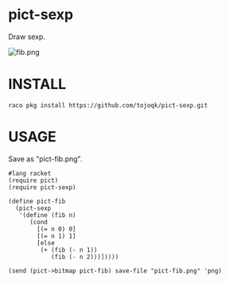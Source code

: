 # pict-sexp
Draw sexp.

![fib.png](https://raw.githubusercontent.com/wiki/tojoqk/pict-sexp/images/fib.png)

# INSTALL
```
raco pkg install https://github.com/tojoqk/pict-sexp.git
```

# USAGE
Save as "pict-fib.png".
```
#lang racket
(require pict)
(require pict-sexp)

(define pict-fib
  (pict-sexp
   '(define (fib n)
      (cond
        [(= n 0) 0]
        [(= n 1) 1]
        [else
         (+ (fib (- n 1))
            (fib (- n 2)))]))))

(send (pict->bitmap pict-fib) save-file "pict-fib.png" 'png)
```
